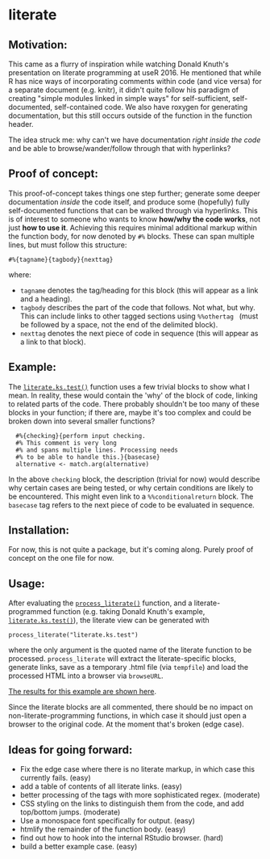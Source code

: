 # literate

## Motivation:

This came as a flurry of inspiration while watching Donald Knuth's presentation on literate programming at useR 2016. He mentioned that while R has nice ways of incorporating comments within code (and vice versa) for a separate document (e.g. knitr), it didn't quite follow his paradigm of creating "simple modules linked in simple ways" for self-sufficient, self-documented, self-contained code. We also have roxygen for generating documentation, but this still occurs outside of the function in the function header.

The idea struck me: why can't we have documentation *right inside the code* and be able to browse/wander/follow through that with hyperlinks?

## Proof of concept:

This proof-of-concept takes things one step further; generate some deeper documentation *inside* the code itself, and produce some (hopefully) fully self-documented functions that can be walked through via hyperlinks. This is of interest to someone who wants to know **how/why the code works**, not just **how to use it**. Achieving this requires minimal additional markup within the function body, for now denoted by `#%` blocks. These can span multiple lines, but must follow this structure:

```
#%{tagname}{tagbody}{nexttag}
```

where:
 + `tagname` denotes the tag/heading for this block (this will appear as a link and a heading).
 + `tagbody` describes the part of the code that follows. Not what, but why. This can include links to other tagged sections using `%%othertag ` (must be followed by a space, not the end of the delimited block).
 + `nexttag` denotes the next piece of code in sequence (this will appear as a link to that block).

## Example:

The [`literate.ks.test()`](https://github.com/jonocarroll/literate/blob/master/literate.ks.test.R) function uses a few trivial blocks to show what I mean. In reality, these would contain the 'why' of the block of code, linking to related parts of the code. There probably shouldn't be too many of these blocks in your function; if there are, maybe it's too complex and could be broken down into several smaller functions?

```
  #%{checking}{perform input checking. 
  #% This comment is very long
  #% and spans multiple lines. Processing needs 
  #% to be able to handle this.}{basecase}
  alternative <- match.arg(alternative)
```

In the above `checking` block, the description (trivial for now) would describe why certain cases are being tested, or why certain conditions are likely to be encountered. This might even link to a `%%conditionalreturn` block. The `basecase` tag refers to the next piece of code to be evaluated in sequence.

## Installation:

For now, this is not quite a package, but it's coming along. Purely proof of concept on the one file for now.

## Usage:

After evaluating the [`process_literate()`](https://github.com/jonocarroll/literate/blob/master/literate.R) function, and a literate-programmed function (e.g. taking Donald Knuth's example, [`literate.ks.test()`](https://github.com/jonocarroll/literate/blob/master/literate.ks.test.R)), the literate view can be generated with

```
process_literate("literate.ks.test")
```

where the only argument is the quoted name of the literate function to be processed. `process_literate` will extract the literate-specific blocks, generate links, save as a temporary .html file (via `tempfile`) and load the processed HTML into a browser via `browseURL`.

[The results for this example are shown here](http://jonocarroll.github.io/literate/).

Since the literate blocks are all commented, there should be no impact on non-literate-programming functions, in which case it should just open a browser to the original code. At the moment that's broken (edge case).

## Ideas for going forward:

 + Fix the edge case where there is no literate markup, in which case this currently fails. (easy)
 + add a table of contents of all literate links. (easy)
 + better processing of the tags with more sophisticated regex. (moderate)
 + CSS styling on the links to distinguish them from the code, and add top/bottom jumps. (moderate)
 + Use a monospace font specifically for output. (easy)
 + htmlify the remainder of the function body. (easy)
 + find out how to hook into the internal RStudio browser. (hard)
 + build a better example case. (easy)
